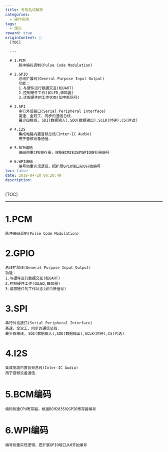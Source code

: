 ```yaml
---
title: 专有名词解析
categories:
  - 操作系统
tags:
  - 理论
reward: true
originContent: |-
  [TOC]

  ---

  # 1.PCM
      脉冲编码调制(Pulse Code Modulation)

  # 2.GPIO
      总线扩展线(General Purpose Input Output)
      功能：
      1.与硬件进行数据交互(如UART)
      2.控制硬件工作(如LED,蜂鸣器)
      3.读取硬件的工作状态(如中断信号)

  # 3.SPI
      串行外设接口(Serial Peripheral Interface)
      高速、全双工、同步的通信总线.
      最少四根线, SDI(数据输入),SDO(数据输出),SCLK(时钟),CS(片选)

  # 4.I2S
      集成电路内置音频总线(Inter-IC Audio)
      用于音频设备通信.

  # 5.BCM编码
      编码侧重CPU寄存器，根据BCM2835的GPIO寄存器编号

  # 6.WPI编码
      编号侧重实现逻辑，把扩展GPIO端口从0开始编号
toc: false
date: 2018-04-20 06:20:49
description:
---
```


[TOC]

---

# 1.PCM
    脉冲编码调制(Pulse Code Modulation)

# 2.GPIO
    总线扩展线(General Purpose Input Output)
    功能：
    1.与硬件进行数据交互(如UART)
    2.控制硬件工作(如LED,蜂鸣器)
    3.读取硬件的工作状态(如中断信号)

# 3.SPI
    串行外设接口(Serial Peripheral Interface)
    高速、全双工、同步的通信总线.
    最少四根线, SDI(数据输入),SDO(数据输出),SCLK(时钟),CS(片选)

# 4.I2S
    集成电路内置音频总线(Inter-IC Audio)
    用于音频设备通信.

# 5.BCM编码
    编码侧重CPU寄存器，根据BCM2835的GPIO寄存器编号

# 6.WPI编码
    编号侧重实现逻辑，把扩展GPIO端口从0开始编号